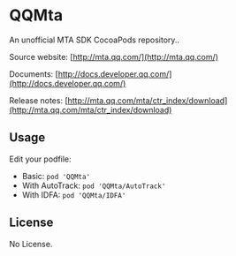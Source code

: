 # QQMta

An unofficial MTA SDK CocoaPods repository..

Source website: [http://mta.qq.com/](http://mta.qq.com/)

Documents: [http://docs.developer.qq.com/](http://docs.developer.qq.com/)

Release notes: [http://mta.qq.com/mta/ctr_index/download](http://mta.qq.com/mta/ctr_index/download)

## Usage

Edit your podfile:

- Basic: `pod 'QQMta'`
- With AutoTrack: `pod 'QQMta/AutoTrack'`
- With IDFA: `pod 'QQMta/IDFA'`

## License

No License.
